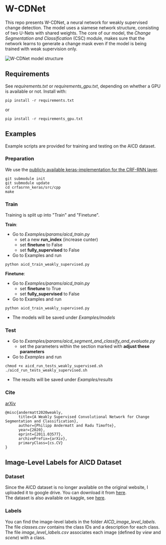 # W-CDNet
This repo presents W-CDNet, a neural network for weakly supervised change detection. The model uses a siamese network structure, consisting of two U-Nets with shared weights. 
The core of our model, the *Change Segmentation and Classification* (CSC) module, makes sure that the network learns to generate a change mask even if the model is being trained with weak supervision only.

![W-CDNet model structure](docs/model_all_simplified_cropped.svg)

## Requirements
See *requirements.txt* or *requirements_gpu.txt*, depending on whether a GPU is available or not.
Install with:
```
pip install -r requirements.txt
```
or
```
pip install -r requirements_gpu.txt
```

## Examples
Example scripts are provided for training and testing on the AICD dataset. 

### Preparation
We use the [publicly available keras-implementation for the CRF-RNN layer](https://github.com/sadeepj/crfasrnn_keras).
```
git submodule init
git submodule update
cd crfasrnn_keras/src/cpp
make
``` 

### Train
Training is split up into "Train" and "Finetune". 

**Train**:
- Go to *Examples/params/aicd_train.py*
  - set a new **run_index** (increase cunter)
  - set **finetune** to False
  - set **fully_supervised** to False
- Go to Examples and run
```
python aicd_train_weakly_supervised.py
```

**Finetune**:
- Go to *Examples/params/aicd_train.py*
  - set **finetune** to True
  - set **fully_supervised** to False
- Go to Examples and run
```
python aicd_train_weakly_supervised.py
```

- The models will be saved under *Examples/models*

### Test
- Go to *Examples/params/aicd_segment_and_classify_and_evaluate.py*
  - set the parameters within the section marked with **adjust these parameters**
- Go to *Examples* and run 
```
chmod +x aicd_run_tests_weakly_supervised.sh
./aicd_run_tests_weakly_supervised.sh
```

- The results will be saved under *Examples/results*


### Cite
[arXiv](https://arxiv.org/abs/2011.03577)

```
@misc{andermatt2020weakly,
      title={A Weakly Supervised Convolutional Network for Change Segmentation and Classification}, 
      author={Philipp Andermatt and Radu Timofte},
      year={2020},
      eprint={2011.03577},
      archivePrefix={arXiv},
      primaryClass={cs.CV}
}
```



## Image-Level Labels for AICD Dataset
### Dataset
Since the AICD dataset is no longer available on the original website, I uploaded it to google drive. You can download it from [here](https://drive.google.com/file/d/1anlZYIDaZfnFvijg8SfYqt7CvyMDhR_E/view?usp=sharing). <br>
The dataset is also available on kaggle, see [here](https://www.kaggle.com/kmader/aerial-change-detection-in-video-games). <br>

### Labels
You can find the image-level labels in the folder *AICD_image_level_labels*. The file *classes.csv* contains the class IDs and a description for each class. The file *image_level_labels.csv* associates each image (defined by *view* and *scene*) with a class. 
